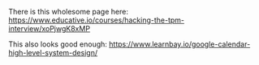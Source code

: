 There is this wholesome page here: https://www.educative.io/courses/hacking-the-tpm-interview/xoPjwgK8xMP

This also looks good enough: https://www.learnbay.io/google-calendar-high-level-system-design/
